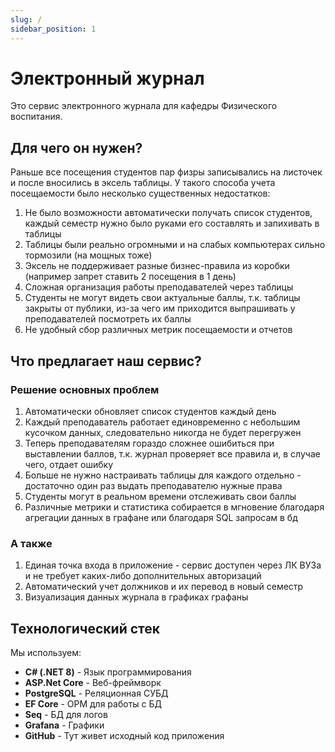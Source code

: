```yaml
---
slug: /
sidebar_position: 1
---
```


# Электронный журнал

Это сервис электронного журнала для кафедры Физического воспитания.

## Для чего он нужен?

Раньше все посещения студентов пар физры записывались на листочек и после вносились в эксель таблицы. 
У такого способа учета посещаемости было несколько существенных недостатков:

1. Не было возможности автоматически получать список студентов, 
каждый семестр нужно было руками его составлять и запихивать в таблицы
2. Таблицы были реально огромными и на слабых компьютерах сильно тормозили (на мощных тоже)
3. Эксель не поддерживает разные бизнес-правила из коробки (например запрет ставить 2 посещения в 1 день)
4. Сложная организация работы преподавателей через таблицы
5. Студенты не могут видеть свои актуальные баллы, т.к. таблицы закрыты от публики, из-за чего им приходится
выпрашивать у преподавателей посмотреть их баллы
6. Не удобный сбор различных метрик посещаемости и отчетов

## Что предлагает наш сервис?

### Решение основных проблем

1. Автоматически обновляет список студентов каждый день
2. Каждый преподаватель работает единовременно с небольшим кусочком данных, следовательно никогда не будет перегружен
3. Теперь преподавателям гораздо сложнее ошибиться при выставлении баллов, т.к. журнал проверяет все правила и, в случае чего,
отдает ошибку
4. Больше не нужно настраивать таблицы для каждого отдельно - достаточно один раз выдать преподавателю нужные права
5. Студенты могут в реальном времени отслеживать свои баллы
6. Различные метрики и статистика собирается в мгновение благодаря агрегации данных в графане или благодаря SQL запросам в бд

### А также

1. Единая точка входа в приложение - сервис доступен через ЛК ВУЗа и не требует каких-либо дополнительных авторизаций
2. Автоматический учет должников и их перевод в новый семестр
3. Визуализация данных журнала в графиках графаны

## Технологический стек

Мы используем:

- **C# (.NET 8)** - Язык программирования
- **ASP.Net Core** - Веб-фреймворк
- **PostgreSQL** - Реляционная СУБД
- **EF Core** - ОРМ для работы с БД
- **Seq** - БД для логов
- **Grafana** - Графики
- **GitHub** - Тут живет исходный код приложения


